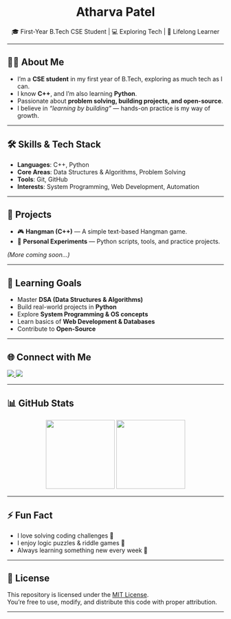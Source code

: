 <h1 align="center">Atharva Patel</h1>
<p align="center">
  🎓 First-Year B.Tech CSE Student | 💻 Exploring Tech | 🚀 Lifelong Learner
</p>

---

## 👨‍💻 About Me

- I’m a **CSE student** in my first year of B.Tech, exploring as much tech as I can.  
- I know **C++**, and I’m also learning **Python**.  
- Passionate about **problem solving, building projects, and open-source**.  
- I believe in *“learning by building”* — hands-on practice is my way of growth.  

---

## 🛠️ Skills & Tech Stack

- **Languages**: C++, Python  
- **Core Areas**: Data Structures & Algorithms, Problem Solving  
- **Tools**: Git, GitHub  
- **Interests**: System Programming, Web Development, Automation  

---

## 📂 Projects

- 🎮 **Hangman (C++)** — A simple text-based Hangman game.  
- 🧪 **Personal Experiments** — Python scripts, tools, and practice projects.  

*(More coming soon…)*

---

## 🎯 Learning Goals

- Master **DSA (Data Structures & Algorithms)**  
- Build real-world projects in **Python**  
- Explore **System Programming & OS concepts**  
- Learn basics of **Web Development & Databases**  
- Contribute to **Open-Source**  

---

## 🌐 Connect with Me

<p align="left">
  <a href="https://www.linkedin.com/in/atharva-patel-a40bb136a/">
    <img src="https://img.shields.io/badge/LinkedIn-blue?style=for-the-badge&logo=linkedin" />
  </a>
  <a href="https://github.com/redshift-quasar">
    <img src="https://img.shields.io/badge/GitHub-black?style=for-the-badge&logo=github" />
  </a>
</p>

---

## 📊 GitHub Stats

<p align="center">
  <img src="https://github-readme-stats.vercel.app/api?username=redshift-quasar&show_icons=true&theme=tokyonight" height="160px"/>
  <img src="https://github-readme-stats.vercel.app/api/top-langs/?username=redshift-quasar&layout=compact&theme=tokyonight" height="160px"/>
</p>

---

## ⚡ Fun Fact

- I love solving coding challenges 🧩  
- I enjoy logic puzzles & riddle games 🤔  
- Always learning something new every week 🌱  

---

## 📜 License

This repository is licensed under the [MIT License](./LICENSE).  
You’re free to use, modify, and distribute this code with proper attribution.  

---
